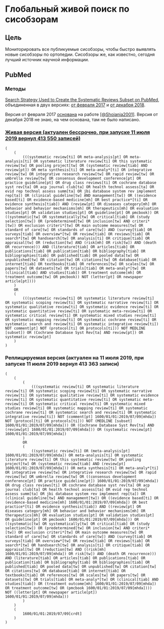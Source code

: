 # Глобальный живой поиск по сисобзорам

## Цель

Мониторировать все публикуемые сисобзоры, чтобы быстро выявлять новые сисобзоры по ортопедии. Сисобзоры же, как известно, сегодня лучший источник научной информации.

## PubMed

### Методы

[Search Strategy Used to Create the Systematic Reviews Subset on PubMed](https://www.nlm.nih.gov/bsd/pubmed_subsets/sysreviews_strategy.html), объединенная в двух версиях: [от февраля 2017](http://web.archive.org/web/20181023065423/https://www.nlm.nih.gov/bsd/pubmed_subsets/sysreviews_strategy.html) и [от декабря 2018](http://web.archive.org/web/20190711085949/https://www.nlm.nih.gov/bsd/pubmed_subsets/sysreviews_strategy.html).

Версия от февраля 2017 [основана](https://wayback.archive-it.org/org-350/20180406175620/https://www.nlm.nih.gov/bsd/pubmed_subsets/sysreviews_sources.html) на работе [[@Shojania2001]](https://pubmed.gov/11525102). Версия от декабря 2018 не знаю, на чем основана, там не было написано.

### [Живая версия (актуален бессрочно, при запуске 11 июля 2019 вернул 413 550 записей)](https://pubmed.gov/?term=(%20%20%20%20%20(%20%20%20%20%20%20%20%20%20(((systematic%20review[ti]%20OR%20meta-analysis[pt]%20OR%20meta-analysis[ti]%20OR%20systematic%20literature%20review[ti]%20OR%20this%20systematic%20review[tw]%20OR%20pooling%20project[tw]%20OR%20(systematic%20review[tiab]%20AND%20review[pt])%20OR%20meta%20synthesis[ti]%20OR%20meta-analy*[ti]%20OR%20integrative%20review[tw]%20OR%20integrative%20research%20review[tw]%20OR%20rapid%20review[tw]%20OR%20umbrella%20review[tw]%20OR%20consensus%20development%20conference[pt]%20OR%20practice%20guideline[pt]%20OR%20drug%20class%20reviews[ti]%20OR%20cochrane%20database%20syst%20rev[ta]%20OR%20acp%20journal%20club[ta]%20OR%20health%20technol%20assess[ta]%20OR%20evid%20rep%20technol%20assess%20summ[ta]%20OR%20jbi%20database%20system%20rev%20implement%20rep[ta])%20OR%20(clinical%20guideline[tw]%20AND%20management[tw])%20OR%20((evidence%20based[ti]%20OR%20evidence-based%20medicine[mh]%20OR%20best%20practice*[ti]%20OR%20evidence%20synthesis[tiab])%20AND%20(review[pt]%20OR%20diseases%20category[mh]%20OR%20behavior%20and%20behavior%20mechanisms[mh]%20OR%20therapeutics[mh]%20OR%20evaluation%20studies[pt]%20OR%20validation%20studies[pt]%20OR%20guideline[pt]%20OR%20pmcbook))%20OR%20((systematic[tw]%20OR%20systematically[tw]%20OR%20critical[tiab]%20OR%20(study%20selection[tw])%20OR%20(predetermined[tw]%20OR%20inclusion[tw]%20AND%20criteri*[tw])%20OR%20exclusion%20criteri*[tw]%20OR%20main%20outcome%20measures[tw]%20OR%20standard%20of%20care[tw]%20OR%20standards%20of%20care[tw])%20AND%20(survey[tiab]%20OR%20surveys[tiab]%20OR%20overview*[tw]%20OR%20review[tiab]%20OR%20reviews[tiab]%20OR%20search*[tw]%20OR%20handsearch[tw]%20OR%20analysis[ti]%20OR%20critique[tiab]%20OR%20appraisal[tw]%20OR%20(reduction[tw]%20AND%20(risk[mh]%20OR%20risk[tw])%20AND%20(death%20OR%20recurrence)))%20AND%20(literature[tiab]%20OR%20articles[tiab]%20OR%20publications[tiab]%20OR%20publication[tiab]%20OR%20bibliography[tiab]%20OR%20bibliographies[tiab]%20OR%20published[tiab]%20OR%20pooled%20data[tw]%20OR%20unpublished[tw]%20OR%20citation[tw]%20OR%20citations[tw]%20OR%20database[tiab]%20OR%20internet[tiab]%20OR%20textbooks[tiab]%20OR%20references[tw]%20OR%20scales[tw]%20OR%20papers[tw]%20OR%20datasets[tw]%20OR%20trials[tiab]%20OR%20meta-analy*[tw]%20OR%20(clinical[tiab]%20AND%20studies[tiab])%20OR%20treatment%20outcome[mh]%20OR%20treatment%20outcome[tw]%20OR%20pmcbook))%20NOT%20(letter[pt]%20OR%20newspaper%20article[pt])))%20%20%20%20%20)%20%20%20%20%20OR%20%20%20%20%20(%20%20%20%20%20%20%20%20%20(((systematic%20review[ti]%20OR%20systematic%20literature%20review[ti]%20OR%20systematic%20scoping%20review[ti]%20OR%20systematic%20narrative%20review[ti]%20OR%20systematic%20qualitative%20review[ti]%20OR%20systematic%20evidence%20review[ti]%20OR%20systematic%20quantitative%20review[ti]%20OR%20systematic%20meta-review[ti]%20OR%20systematic%20critical%20review[ti]%20OR%20systematic%20mixed%20studies%20review[ti]%20OR%20systematic%20mapping%20review[ti]%20OR%20systematic%20cochrane%20review[ti]%20OR%20systematic%20search%20and%20review[ti]%20OR%20systematic%20integrative%20review[ti])%20NOT%20comment[pt]%20NOT%20(protocol[ti]%20OR%20protocols[ti]))%20NOT%20MEDLINE%20[subset])%20OR%20(Cochrane%20Database%20Syst%20Rev[ta]%20AND%20review[pt])%20OR%20systematic%20review[pt]%20%20%20%20%20)%20))

```
(
    (
        (((systematic review[ti] OR meta-analysis[pt] OR meta-analysis[ti] OR systematic literature review[ti] OR this systematic review[tw] OR pooling project[tw] OR (systematic review[tiab] AND review[pt]) OR meta synthesis[ti] OR meta-analy*[ti] OR integrative review[tw] OR integrative research review[tw] OR rapid review[tw] OR umbrella review[tw] OR consensus development conference[pt] OR practice guideline[pt] OR drug class reviews[ti] OR cochrane database syst rev[ta] OR acp journal club[ta] OR health technol assess[ta] OR evid rep technol assess summ[ta] OR jbi database system rev implement rep[ta]) OR (clinical guideline[tw] AND management[tw]) OR ((evidence based[ti] OR evidence-based medicine[mh] OR best practice*[ti] OR evidence synthesis[tiab]) AND (review[pt] OR diseases category[mh] OR behavior and behavior mechanisms[mh] OR therapeutics[mh] OR evaluation studies[pt] OR validation studies[pt] OR guideline[pt] OR pmcbook)) OR ((systematic[tw] OR systematically[tw] OR critical[tiab] OR (study selection[tw]) OR (predetermined[tw] OR inclusion[tw] AND criteri*[tw]) OR exclusion criteri*[tw] OR main outcome measures[tw] OR standard of care[tw] OR standards of care[tw]) AND (survey[tiab] OR surveys[tiab] OR overview*[tw] OR review[tiab] OR reviews[tiab] OR search*[tw] OR handsearch[tw] OR analysis[ti] OR critique[tiab] OR appraisal[tw] OR (reduction[tw] AND (risk[mh] OR risk[tw]) AND (death OR recurrence))) AND (literature[tiab] OR articles[tiab] OR publications[tiab] OR publication[tiab] OR bibliography[tiab] OR bibliographies[tiab] OR published[tiab] OR pooled data[tw] OR unpublished[tw] OR citation[tw] OR citations[tw] OR database[tiab] OR internet[tiab] OR textbooks[tiab] OR references[tw] OR scales[tw] OR papers[tw] OR datasets[tw] OR trials[tiab] OR meta-analy*[tw] OR (clinical[tiab] AND studies[tiab]) OR treatment outcome[mh] OR treatment outcome[tw] OR pmcbook)) NOT (letter[pt] OR newspaper article[pt])))
    )
    OR
    (
        (((systematic review[ti] OR systematic literature review[ti] OR systematic scoping review[ti] OR systematic narrative review[ti] OR systematic qualitative review[ti] OR systematic evidence review[ti] OR systematic quantitative review[ti] OR systematic meta-review[ti] OR systematic critical review[ti] OR systematic mixed studies review[ti] OR systematic mapping review[ti] OR systematic cochrane review[ti] OR systematic search and review[ti] OR systematic integrative review[ti]) NOT comment[pt] NOT (protocol[ti] OR protocols[ti])) NOT MEDLINE [subset]) OR (Cochrane Database Syst Rev[ta] AND review[pt]) OR systematic review[pt]
    )
)
```

### Реплицируемая версия (актуален на 11 июля 2019, при запуске 11 июля 2019 вернул 413 363 записи)

```
(
    (
        (
            (((systematic review[ti] OR systematic literature review[ti] OR systematic scoping review[ti] OR systematic narrative review[ti] OR systematic qualitative review[ti] OR systematic evidence review[ti] OR systematic quantitative review[ti] OR systematic meta-review[ti] OR systematic critical review[ti] OR systematic mixed studies review[ti] OR systematic mapping review[ti] OR systematic cochrane review[ti] OR systematic search and review[ti] OR systematic integrative review[ti]) NOT (comment[pt] 1600/01/01:2019/07/09[mhda]) NOT (protocol[ti] OR protocols[ti])) NOT (MEDLINE [subset] 1600/01/01:2019/07/09[mhda])) OR (Cochrane Database Syst Rev[ta] AND (review[pt] 1600/01/01:2019/07/09[mhda])) OR (systematic review[pt] 1600/01/01:2019/07/09[mhda])
        )
        OR
        (
            ((systematic review[ti] OR (meta-analysis[pt] 1600/01/01:2019/07/09[mhda]) OR meta-analysis[ti] OR systematic literature review[ti] OR this systematic review[tw] OR pooling project[tw] OR (systematic review[tiab] AND (review[pt] 1600/01/01:2019/07/09[mhda])) OR meta synthesis[ti] OR meta-analy*[ti] OR integrative review[tw] OR integrative research review[tw] OR rapid review[tw] OR umbrella review[tw] OR ((consensus development conference[pt] OR practice guideline[pt]) 1600/01/01:2019/07/09[mhda]) OR drug class reviews[ti] OR cochrane database syst rev[ta] OR acp journal club[ta] OR health technol assess[ta] OR evid rep technol assess summ[ta] OR jbi database system rev implement rep[ta]) OR (clinical guideline[tw] AND management[tw]) OR ((evidence based[ti] OR (evidence-based medicine[mh] 1600/01/01:2019/07/09[mhda]) OR best practice*[ti] OR evidence synthesis[tiab]) AND ((review[pt] OR diseases category[mh] OR behavior and behavior mechanisms[mh] OR therapeutics[mh] OR evaluation studies[pt] OR validation studies[pt] OR guideline[pt] OR pmcbook) 1600/01/01:2019/07/09[mhda])) OR ((systematic[tw] OR systematically[tw] OR critical[tiab] OR (study selection[tw]) OR (predetermined[tw] OR inclusion[tw] AND criteri*[tw]) OR exclusion criteri*[tw] OR main outcome measures[tw] OR standard of care[tw] OR standards of care[tw]) AND (survey[tiab] OR surveys[tiab] OR overview*[tw] OR review[tiab] OR reviews[tiab] OR search*[tw] OR handsearch[tw] OR analysis[ti] OR critique[tiab] OR appraisal[tw] OR (reduction[tw] AND ((risk[mh] 1600/01/01:2019/07/09[mhda]) OR risk[tw]) AND (death OR recurrence))) AND (literature[tiab] OR articles[tiab] OR publications[tiab] OR publication[tiab] OR bibliography[tiab] OR bibliographies[tiab] OR published[tiab] OR pooled data[tw] OR unpublished[tw] OR citation[tw] OR citations[tw] OR database[tiab] OR internet[tiab] OR textbooks[tiab] OR references[tw] OR scales[tw] OR papers[tw] OR datasets[tw] OR trials[tiab] OR meta-analy*[tw] OR (clinical[tiab] AND studies[tiab]) OR (treatment outcome[mh] 1600/01/01:2019/07/09[mhda]) OR treatment outcome[tw] OR (pmcbook 1600/01/01:2019/07/09[mhda]))) NOT ((letter[pt] OR newspaper article[pt]) 1600/01/01:2019/07/09[mhda]))
        )
    )
    (
        1600/01/01:2019/07/09[crdt]
    )
)
```

